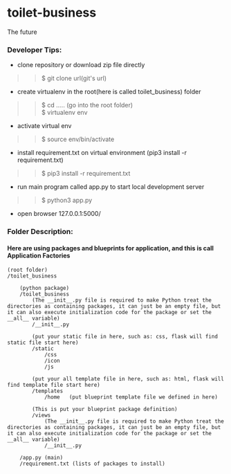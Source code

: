 # toilet-business
The future

### Developer Tips:
* clone repository or download zip file directly
>>$ git clone url(git's url)
* create virtualenv in the root(here is called toilet_business) folder
>>$ cd ..... (go into the root folder)  
>>$ virtualenv env
* activate virtual env
>>$ source env/bin/activate
* install requirement.txt on virtual environment (pip3 install -r requirement.txt)
>>$ pip3 install -r requirement.txt
* run main program called app.py to start local development server
>>$ python3 app.py
* open browser 127.0.0.1:5000/

### Folder Description:
#### Here are using packages and blueprints for application, and this is call Application Factories
    (root folder)
    /toilet_business
     
        (python package)
        /toilet_business
            (The __init__.py file is required to make Python treat the directories as containing packages, it can just be an empty file, but it can also execute initialization code for the package or set the __all__ variable)
            /__init__.py
            
            (put your static file in here, such as: css, flask will find static file start here)
            /static
                /css
                /icon
                /js
            
            (put your all template file in here, such as: html, flask will find template file start here)
            /templates
                /home   (put blueprint template file we defined in here)
            
            (This is put your blueprint package definition)
            /views
                (The __init__.py file is required to make Python treat the directories as containing packages, it can just be an empty file, but it can also execute initialization code for the package or set the __all__ variable)
                /__init__.py
          
        /app.py (main)
        /requirement.txt (lists of packages to install)